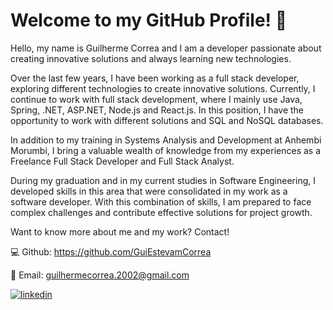 # Welcome to my GitHub Profile! 👋

Hello, my name is Guilherme Correa and I am a developer passionate about creating innovative solutions and always learning new technologies.

Over the last few years, I have been working as a full stack developer, exploring different technologies to create innovative solutions. Currently, I continue to work with full stack development, where I mainly use Java, Spring, .NET, ASP.NET, Node.js and React.js. In this position, I have the opportunity to work with different solutions and SQL and NoSQL databases.

In addition to my training in Systems Analysis and Development at Anhembi Morumbi, I bring a valuable wealth of knowledge from my experiences as a Freelance Full Stack Developer and Full Stack Analyst.

During my graduation and in my current studies in Software Engineering, I developed skills in this area that were consolidated in my work as a software developer.
With this combination of skills, I am prepared to face complex challenges and contribute effective solutions for project growth.

Want to know more about me and my work? Contact!

💻 Github: https://github.com/GuiEstevamCorrea  

📧 Email: guilhermecorrea.2002@gmail.com

[![linkedin](https://img.shields.io/badge/linkedin-0A66C2?style=for-the-badge&logo=linkedin&logoColor=white)](https://www.linkedin.com/in/guiestevamcorrea/ )
